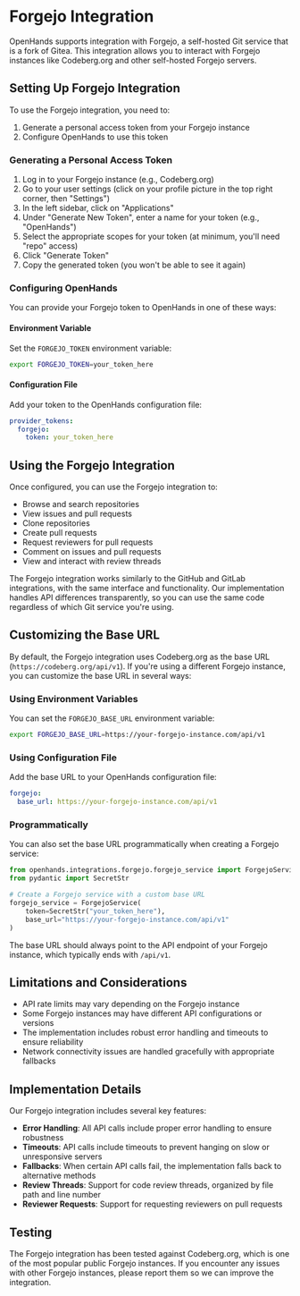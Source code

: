 # Forgejo Integration

OpenHands supports integration with Forgejo, a self-hosted Git service that is a fork of Gitea. This integration allows you to interact with Forgejo instances like Codeberg.org and other self-hosted Forgejo servers.

## Setting Up Forgejo Integration

To use the Forgejo integration, you need to:

1. Generate a personal access token from your Forgejo instance
2. Configure OpenHands to use this token

### Generating a Personal Access Token

1. Log in to your Forgejo instance (e.g., Codeberg.org)
2. Go to your user settings (click on your profile picture in the top right corner, then "Settings")
3. In the left sidebar, click on "Applications"
4. Under "Generate New Token", enter a name for your token (e.g., "OpenHands")
5. Select the appropriate scopes for your token (at minimum, you'll need "repo" access)
6. Click "Generate Token"
7. Copy the generated token (you won't be able to see it again)

### Configuring OpenHands

You can provide your Forgejo token to OpenHands in one of these ways:

#### Environment Variable

Set the `FORGEJO_TOKEN` environment variable:

```bash
export FORGEJO_TOKEN=your_token_here
```

#### Configuration File

Add your token to the OpenHands configuration file:

```yaml
provider_tokens:
  forgejo:
    token: your_token_here
```

## Using the Forgejo Integration

Once configured, you can use the Forgejo integration to:

- Browse and search repositories
- View issues and pull requests
- Clone repositories
- Create pull requests
- Request reviewers for pull requests
- Comment on issues and pull requests
- View and interact with review threads

The Forgejo integration works similarly to the GitHub and GitLab integrations, with the same interface and functionality. Our implementation handles API differences transparently, so you can use the same code regardless of which Git service you're using.

## Customizing the Base URL

By default, the Forgejo integration uses Codeberg.org as the base URL (`https://codeberg.org/api/v1`). If you're using a different Forgejo instance, you can customize the base URL in several ways:

### Using Environment Variables

You can set the `FORGEJO_BASE_URL` environment variable:

```bash
export FORGEJO_BASE_URL=https://your-forgejo-instance.com/api/v1
```

### Using Configuration File

Add the base URL to your OpenHands configuration file:

```yaml
forgejo:
  base_url: https://your-forgejo-instance.com/api/v1
```

### Programmatically

You can also set the base URL programmatically when creating a Forgejo service:

```python
from openhands.integrations.forgejo.forgejo_service import ForgejoService
from pydantic import SecretStr

# Create a Forgejo service with a custom base URL
forgejo_service = ForgejoService(
    token=SecretStr("your_token_here"),
    base_url="https://your-forgejo-instance.com/api/v1"
)
```

The base URL should always point to the API endpoint of your Forgejo instance, which typically ends with `/api/v1`.

## Limitations and Considerations

- API rate limits may vary depending on the Forgejo instance
- Some Forgejo instances may have different API configurations or versions
- The implementation includes robust error handling and timeouts to ensure reliability
- Network connectivity issues are handled gracefully with appropriate fallbacks

## Implementation Details

Our Forgejo integration includes several key features:

- **Error Handling**: All API calls include proper error handling to ensure robustness
- **Timeouts**: API calls include timeouts to prevent hanging on slow or unresponsive servers
- **Fallbacks**: When certain API calls fail, the implementation falls back to alternative methods
- **Review Threads**: Support for code review threads, organized by file path and line number
- **Reviewer Requests**: Support for requesting reviewers on pull requests

## Testing

The Forgejo integration has been tested against Codeberg.org, which is one of the most popular public Forgejo instances. If you encounter any issues with other Forgejo instances, please report them so we can improve the integration.